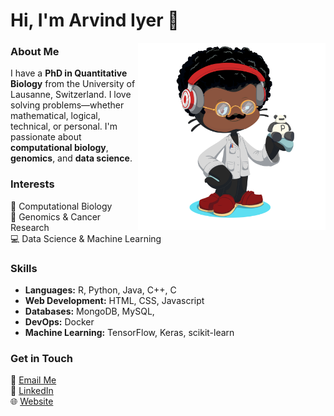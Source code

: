 # Hi, I'm Arvind Iyer 👋  

<img align="right" width="300" src="https://raw.githubusercontent.com/Arvindiyer/Arvindiyer/master/my_octant.png">

### About Me  
I have a **PhD in Quantitative Biology** from the University of Lausanne, Switzerland. I love solving problems—whether mathematical, logical, technical, or personal. I'm  passionate about **computational biology**, **genomics**, and **data science**.  

### Interests  
🔬 Computational Biology  
🧬 Genomics & Cancer Research  
💻 Data Science & Machine Learning  

### Skills
- **Languages:** R, Python, Java, C++, C
- **Web Development:** HTML, CSS, Javascript
- **Databases:** MongoDB, MySQL, 
- **DevOps:** Docker
- **Machine Learning:** TensorFlow, Keras, scikit-learn

### Get in Touch  
📧 [Email Me](mailto:ayalurarvind@gmail.com)  
💼 [LinkedIn](https://www.linkedin.com/in/arvind-iyer)  
🌐 [Website](https://arvindkiyer.com)  

<!-- ## Hi there 👋 -->

<!--
**Arvindiyer/Arvindiyer** is a ✨ _special_ ✨ repository because its `README.md` (this file) appears on your GitHub profile.

Here are some ideas to get you started:

- 🔭 I’m currently working on ...
- 🌱 I’m currently learning ...
- 👯 I’m looking to collaborate on ...
- 🤔 I’m looking for help with ...
- 💬 Ask me about ...
- 📫 How to reach me: ...
- 😄 Pronouns: ...
- ⚡ Fun fact: ...
-->
